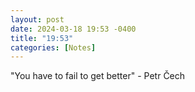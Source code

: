 ```yaml
---
layout: post
date: 2024-03-18 19:53 -0400
title: "19:53"
categories: [Notes]
---
```


"You have to fail to get better" - Petr Čech